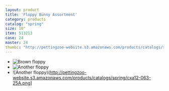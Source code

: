 ```yaml
---
layout: product
title: 'Floppy Bunny Assortment'
category: products
catalog: "spring"
size: 10"
item: 513213
case: 24
master: 24
thumb:: "http://pettingzoo-website.s3.amazonaws.com/products/catalogs/spring/brown_bunny_cxa12-063-25E.png"
---
```


- ![Brown floppy](http://pettingzoo-website.s3.amazonaws.com/products/catalogs/spring/brown_bunny_cxa12-063-25E.png)
- ![Another floppy](http://pettingzoo-website.s3.amazonaws.com/products/catalogs/spring/Brown_white_bunny_cxa12-063-25F.jpg)
- ![Another floppy)(http://pettingzoo-website.s3.amazonaws.com/products/catalogs/spring/cxa12-063-25A.png]
